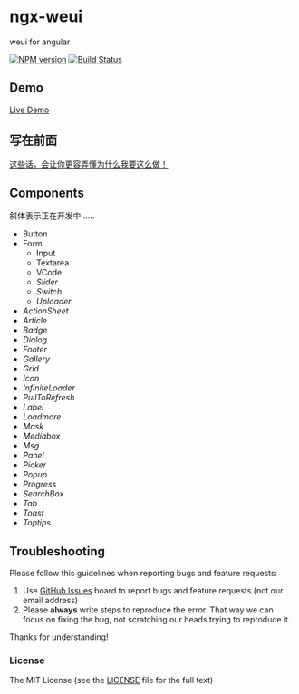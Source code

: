 # ngx-weui
weui for angular

[![NPM version](https://img.shields.io/npm/v/ngx-weui.svg)](https://www.npmjs.com/package/ngx-weui)
[![Build Status](https://travis-ci.org/cipchk/ngx-weui.svg?branch=master)](https://travis-ci.org/cipchk/ngx-weui)


## Demo

[Live Demo](https://cipchk.github.io/ngx-weui/)

## 写在前面

[这些话，会让你更容弄懂为什么我要这么做！](https://github.com/cipchk/ngx-weui/issues/1)

## Components

斜体表示正在开发中……

+ Button
+ Form
    + Input
    + Textarea
    + VCode
    + _Slider_
    + _Switch_
    + _Uploader_
+ _ActionSheet_
+ _Article_
+ _Badge_
+ _Dialog_
+ _Footer_
+ _Gallery_
+ _Grid_
+ _Icon_
+ _InfiniteLoader_
+ _PullToRefresh_
+ _Label_
+ _Loadmore_
+ _Mask_
+ _Mediabox_
+ _Msg_
+ _Panel_
+ _Picker_
+ _Popup_
+ _Progress_
+ _SearchBox_
+ _Tab_
+ _Toast_
+ _Toptips_

## Troubleshooting

Please follow this guidelines when reporting bugs and feature requests:

1. Use [GitHub Issues](https://github.com/cipchk/ngx-weui/issues) board to report bugs and feature requests (not our email address)
2. Please **always** write steps to reproduce the error. That way we can focus on fixing the bug, not scratching our heads trying to reproduce it.

Thanks for understanding!

### License

The MIT License (see the [LICENSE](https://github.com/cipchk/ngx-weui/blob/master/LICENSE) file for the full text)
